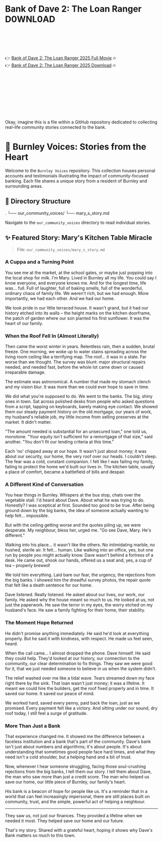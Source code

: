# Bank of Dave 2: The Loan Ranger D0WNL0AD

<br><br><br><br>


👉 <a href="https://Roberto-trapubobsul1980.github.io/byjmvzurhn/">Bank of Dave 2: The Loan Ranger 2025 Full Movie</a> 🔥
<br>
👉 <a href="https://Roberto-trapubobsul1980.github.io/byjmvzurhn/">Bank of Dave 2: The Loan Ranger 2025 Download</a> 🔥


<br><br><br><br><br><br><br><br>


Okay, imagine this is a file within a GitHub repository dedicated to collecting real-life community stories connected to the bank.




# 🏡 Burnley Voices: Stories from the Heart

Welcome to the `Burnley Voices` repository. This collection houses personal accounts and testimonials illustrating the impact of community-focused banking. Each file shares a unique story from a resident of Burnley and surrounding areas.

## 📂 Directory Structure


.
└── our_community_voices/
    └── mary_s_story.md


Navigate to the `our_community_voices` directory to read individual stories.

## ✨ Featured Story: Mary's Kitchen Table Miracle

> File: `our_community_voices/mary_s_story.md`



### A Cuppa and a Turning Point

You see me at the market, at the school gates, or maybe just popping into the local shop for milk. I'm Mary. Lived in Burnley all my life. You could say I know everyone, and everyone knows me. And for the longest time, life was... full. Full of laughter, full of baking smells, full of the wonderful, ordinary chaos of family life. We weren't rich, but we had enough. More importantly, we had each other. And we had our home.

We took pride in our little terraced house. It wasn't grand, but it had our history etched into its walls – the height marks on the kitchen doorframe, the patch of garden where our son planted his first sunflower. It was the heart of our family.

### When the Roof Fell In (Almost Literally)

Then came the worst winter in years. Relentless rain, then a sudden, brutal freeze. One morning, we woke up to water stains spreading across the living room ceiling like a terrifying map. The roof... it was in a state. Far worse than we thought. The survey was blunt: major structural repairs needed, and needed fast, before the whole lot came down or caused irreparable damage.

The estimate was astronomical. A number that made my stomach clench and my vision blur. It was more than we could ever hope to save in time.

We did what you're supposed to do. We went to the banks. The big, shiny ones in town. Sat across polished desks from people who asked questions from a script, tapping on keyboards, barely making eye contact. We showed them our steady payment history on the old mortgage, our years of work, my husband's reliable job, my little income from selling preserves at the market. It didn't matter.

"The amount needed is substantial for an unsecured loan," one told us, monotone. "Your equity isn't sufficient for a remortgage of that size," said another. "You don't fit our lending criteria at this time."

Each 'no' chipped away at our hope. It wasn't just about money; it was about our security, our home, the very roof over our heads. I couldn't sleep. The fear was a cold, constant companion. I felt like I was failing my family, failing to protect the home we'd built our lives in. The kitchen table, usually a place of comfort, became a battlefield of bills and despair.

### A Different Kind of Conversation

You hear things in Burnley. Whispers at the bus stop, chats over the vegetable stall. I'd heard about Dave. About what he was trying to do. Honestly? I was sceptical at first. Sounded too good to be true. After being ground down by the big banks, the idea of someone actually wanting to help felt... impossible.

But with the ceiling getting worse and the quotes piling up, we were desperate. My neighbour, bless her, urged me. "Go see Dave, Mary. He's different."

Walking into his place... it wasn't like the others. No intimidating marble, no hushed, sterile air. It felt... human. Like walking into an office, yes, but one run by people you might actually know. Dave wasn't behind a fortress of a desk. He came out, shook our hands, offered us a seat and, yes, a cup of tea – properly brewed!

We told him everything. Laid bare our fear, the urgency, the rejections from the big banks. I showed him the dreadful survey photos, the repair quote that felt like a death sentence for our home.

Dave listened. Really listened. He asked about our lives, our work, our family. He asked why the house meant so much to us. He looked at us, not just the paperwork. He saw the terror in my eyes, the worry etched on my husband's face. He saw a family fighting for their home, their stability.

### The Moment Hope Returned

He didn't promise anything immediately. He said he'd look at everything properly. But he said it with kindness, with respect. He made us feel seen, heard.

When the call came... I almost dropped the phone. Dave himself. He said they could help. They'd looked at our history, our connection to the community, our clear determination to fix things. They saw we were good for it, that we just needed someone to believe in us when the system didn't.

The relief washed over me like a tidal wave. Tears streamed down my face right there by the sink. That loan wasn't just money; it was a lifeline. It meant we could hire the builders, get the roof fixed properly and in time. It saved our home. It saved our peace of mind.

We worked hard, saved every penny, paid back the loan, just as we promised. Every payment felt like a victory. And sitting under our sound, dry roof today, I still feel a surge of gratitude.

### More Than Just a Bank

That experience changed me. It showed me the difference between a faceless institution and a bank that's part of the community. Dave's bank isn't just about numbers and algorithms; it's about people. It's about understanding that sometimes good people face hard times, and what they need isn't a cold shoulder, but a helping hand and a bit of trust.

Now, whenever I hear someone struggling, facing those soul-crushing rejections from the big banks, I tell them our story. I tell them about Dave, the man who saw more than just a credit score. The man who helped us save our home, our little piece of Burnley, our family's heart.

His bank is a beacon of hope for people like us. It's a reminder that in a world that can feel increasingly impersonal, there are still places built on community, trust, and the simple, powerful act of helping a neighbour.

---

   They saw us, not just our finances.
   They provided a lifeline when we needed it most.
   They helped save our home and our future.

That's my story. Shared with a grateful heart, hoping it shows why Dave's Bank matters so much to this town.






